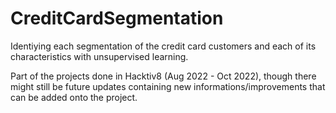 # CreditCardSegmentation
Identiying each segmentation of the credit card customers and each of its characteristics with unsupervised learning.

Part of the projects done in Hacktiv8 (Aug 2022 - Oct 2022), though there might still be future updates containing new informations/improvements that can be added onto the project.